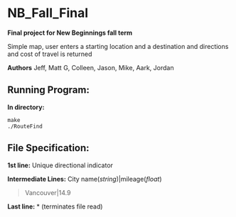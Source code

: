# NB_Fall_Final
**Final project for New Beginnings fall term**

Simple map, user enters a starting location and a destination and directions and cost of travel is returned

**Authors** Jeff, Matt G, Colleen, Jason, Mike, Aark, Jordan

## Running Program:
**In directory:**
```
make
./RouteFind
```

## File Specification:
**1st line:** Unique directional indicator

**Intermediate Lines:** City name(*string*)|mileage(*float*)
>Vancouver|14.9

**Last line:** \*  (terminates file read)
